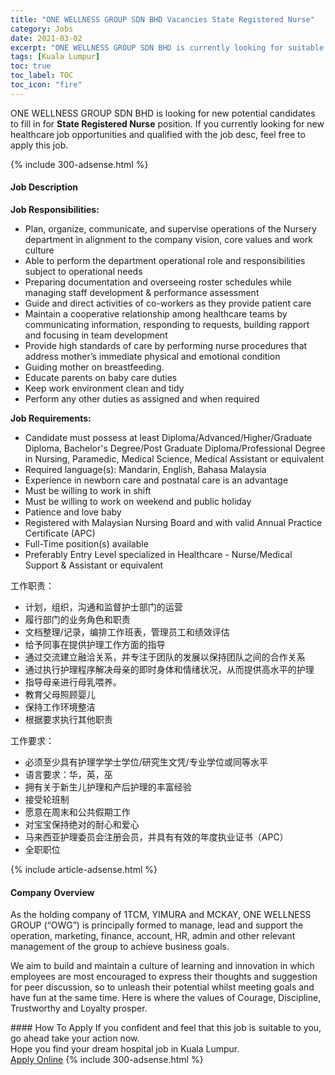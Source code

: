 ```yaml
---
title: "ONE WELLNESS GROUP SDN BHD Vacancies State Registered Nurse" 
category: Jobs 
date: 2021-03-02 
excerpt: "ONE WELLNESS GROUP SDN BHD is currently looking for suitable person to fill in the State Registered Nurse which positioned at Kuala Lumpur" 
tags: [Kuala Lumpur] 
toc: true 
toc_label: TOC 
toc_icon: "fire" 
--- 
```


<p>ONE WELLNESS GROUP SDN BHD is looking for new potential candidates to fill in for <b>State Registered Nurse</b> position. If you currently looking for new healthcare job opportunities and qualified with the job desc, feel free to apply this job.
</p>{% include 300-adsense.html %} 
<div><div><h4>Job Description</h4></div><div><div><span><div><p><strong>Job Responsibilities:</strong></p><ul><li>Plan, organize, communicate, and supervise operations of the Nursery department in alignment to the company vision, core values and work culture</li><li>Able to perform the department operational role and responsibilities subject to operational needs</li><li>Preparing documentation and overseeing roster schedules while managing staff development &amp; performance assessment</li><li>Guide and direct activities of co-workers as they provide patient care</li><li>Maintain a cooperative relationship among healthcare teams by communicating information, responding to requests, building rapport and focusing in team development</li><li>Provide high standards of care by performing nurse procedures that address mother&#8217;s immediate physical and emotional condition</li><li>Guiding mother on breastfeeding.</li><li>Educate parents on baby care duties</li><li>Keep work environment clean and tidy</li><li>Perform any other duties as assigned and when required</li></ul><p><strong>Job Requirements:</strong></p><ul><li>Candidate must possess at least Diploma/Advanced/Higher/Graduate Diploma,&#160;Bachelor's Degree/Post Graduate Diploma/Professional Degree in Nursing, Paramedic, Medical Science, Medical Assistant or equivalent</li><li>Required language(s): Mandarin, English, Bahasa Malaysia</li><li>Experience in newborn care and postnatal care is an advantage</li><li>Must be willing to work in shift</li><li>Must be willing to work on weekend and public holiday</li><li>Patience and love baby</li><li>Registered with Malaysian Nursing Board and with valid Annual Practice Certificate (APC)</li><li>Full-Time position(s) available</li><li>Preferably Entry Level specialized in Healthcare - Nurse/Medical Support &amp; Assistant or equivalent</li></ul><p>&#24037;&#20316;&#32844;&#36131;&#65306;</p><ul><li>&#35745;&#21010;&#65292;&#32452;&#32455;&#65292;&#27807;&#36890;&#21644;&#30417;&#30563;&#25252;&#22763;&#37096;&#38376;&#30340;&#36816;&#33829;</li><li>&#23653;&#34892;&#37096;&#38376;&#30340;&#19994;&#21153;&#35282;&#33394;&#21644;&#32844;&#36131;</li><li>&#25991;&#26723;&#25972;&#29702;/&#35760;&#24405;&#65292;&#32534;&#25490;&#24037;&#20316;&#29677;&#34920;&#65292;&#31649;&#29702;&#21592;&#24037;&#21644;&#32489;&#25928;&#35780;&#20272;</li><li>&#32473;&#20104;&#21516;&#20107;&#22312;&#25552;&#20379;&#25252;&#29702;&#24037;&#20316;&#26041;&#38754;&#30340;&#25351;&#23548;</li><li>&#36890;&#36807;&#20132;&#27969;&#24314;&#31435;&#34701;&#27965;&#20851;&#31995;&#65292;&#24182;&#19987;&#27880;&#20110;&#22242;&#38431;&#30340;&#21457;&#23637;&#20197;&#20445;&#25345;&#22242;&#38431;&#20043;&#38388;&#30340;&#21512;&#20316;&#20851;&#31995;</li><li>&#36890;&#36807;&#25191;&#34892;&#25252;&#29702;&#31243;&#24207;&#35299;&#20915;&#27597;&#20146;&#30340;&#21363;&#26102;&#36523;&#20307;&#21644;&#24773;&#32490;&#29366;&#20917;&#65292;&#20174;&#32780;&#25552;&#20379;&#39640;&#27700;&#24179;&#30340;&#25252;&#29702;</li><li>&#25351;&#23548;&#27597;&#20146;&#36827;&#34892;&#27597;&#20083;&#21890;&#20859;&#12290;</li><li>&#25945;&#32946;&#29238;&#27597;&#29031;&#39038;&#23156;&#20799;</li><li>&#20445;&#25345;&#24037;&#20316;&#29615;&#22659;&#25972;&#27905;</li><li>&#26681;&#25454;&#35201;&#27714;&#25191;&#34892;&#20854;&#20182;&#32844;&#36131;</li></ul><p>&#24037;&#20316;&#35201;&#27714;&#65306;</p><ul><li>&#24517;&#39035;&#33267;&#23569;&#20855;&#26377;&#25252;&#29702;&#23398;&#23398;&#22763;&#23398;&#20301;/&#30740;&#31350;&#29983;&#25991;&#20973;/&#19987;&#19994;&#23398;&#20301;&#25110;&#21516;&#31561;&#27700;&#24179;</li><li>&#35821;&#35328;&#35201;&#27714;&#65306;&#21326;&#65292;&#33521;&#65292;&#24043;</li><li>&#25317;&#26377;&#20851;&#20110;&#26032;&#29983;&#20799;&#25252;&#29702;&#21644;&#20135;&#21518;&#25252;&#29702;&#30340;&#20016;&#23500;&#32463;&#39564;</li><li>&#25509;&#21463;&#36718;&#29677;&#21046;</li><li>&#24895;&#24847;&#22312;&#21608;&#26411;&#21644;&#20844;&#20849;&#20551;&#26399;&#24037;&#20316;</li><li>&#23545;&#23453;&#23453;&#20445;&#25345;&#32477;&#23545;&#30340;&#32784;&#24515;&#21644;&#29233;&#24515;</li><li>&#39532;&#26469;&#35199;&#20122;&#25252;&#29702;&#22996;&#21592;&#20250;&#27880;&#20876;&#20250;&#21592;&#65292;&#24182;&#20855;&#26377;&#26377;&#25928;&#30340;&#24180;&#24230;&#25191;&#19994;&#35777;&#20070;&#65288;APC&#65289;</li><li>&#20840;&#32844;&#32844;&#20301;</li></ul></div></span></div></div></div> 
{% include article-adsense.html %} 
<div><div><h4>Company Overview</h4></div><div><div><span><div><p>As the holding company of 1TCM, YIMURA and MCKAY, ONE WELLNESS GROUP (&#8220;OWG&#8221;) is principally formed to manage, lead and support the operation, marketing, finance, account, HR, admin and other relevant management of the group to achieve business goals.</p><p>We aim to build and maintain a culture of learning and innovation in which employees are most encouraged to express their thoughts and suggestion for peer discussion, so to unleash their potential whilst meeting goals and have fun at the same time. Here is where the values of Courage, Discipline, Trustworthy and Loyalty prosper.</p></div></span></div></div></div> 
#### How To Apply 
If you confident and feel that this job is suitable to you, go ahead take your action now. <br/> 
Hope you find your dream hospital job in Kuala Lumpur. <br/> 
<a href="https://www.jobstreet.com.my/en/job/state-registered-nurse-4494669?jobId=jobstreet-my-job-4494669" class="btn btn--warning" target="_blank" rel="nofollow noopenner">Apply Online</a> 
{% include 300-adsense.html %} 